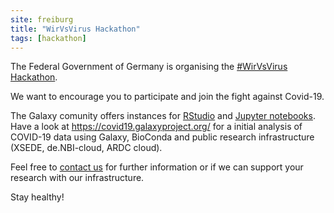 ```yaml
---
site: freiburg
title: "WirVsVirus Hackathon"
tags: [hackathon]
---
```


The Federal Government of Germany is organising the [#WirVsVirus Hackathon](https://wirvsvirushackathon.org/).

We want to encourage you to participate and join the fight against Covid-19. 

The Galaxy comunity offers instances for [RStudio](https://galaxyproject.github.io/training-material/topics/galaxy-ui/tutorials/rstudio/tutorial.html) and [Jupyter notebooks](https://galaxyproject.github.io/training-material/topics/galaxy-ui/tutorials/galaxy-intro-jupyter/tutorial.html). Have a look at https://covid19.galaxyproject.org/ for a initial analysis of COVID-19 data using Galaxy, BioConda and public research infrastructure (XSEDE, de.NBI-cloud, ARDC cloud).

Feel free to [contact us](galaxy@informatik.uni-freiburg.de) for further information or if we can support your research with our infrastructure.

Stay healthy!
